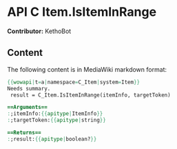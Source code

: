# API C Item.IsItemInRange

**Contributor:** KethoBot

## Content

The following content is in MediaWiki markdown format:

```mediawiki
{{wowapi|t=a|namespace=C_Item|system=Item}}
Needs summary.
 result = C_Item.IsItemInRange(itemInfo, targetToken)

==Arguments==
:;itemInfo:{{apitype|ItemInfo}}
:;targetToken:{{apitype|string}}

==Returns==
:;result:{{apitype|boolean?}}
```